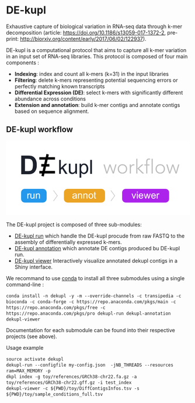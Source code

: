 # DE-kupl
Exhaustive capture of biological variation in RNA-seq data through k-mer decomposition (article: https://doi.org/10.1186/s13059-017-1372-2, pre-print: http://biorxiv.org/content/early/2017/06/02/122937).

DE-kupl is a computational protocol that aims to capture all k-mer variation in an input set of RNA-seq libraries. This protocol is composed of four main components :

- **Indexing**: index and count all k-mers (k=31) in the input libraries
- **Filtering**: delete k-mers representing potential sequencing errors or perfectly matching known transcripts
- **Differential Expression (DE)**: select k-mers with significantly different abundance across conditions
- **Extension and annotation**: build k-mer contigs and annotate contigs based on sequence alignment.

## DE-kupl workflow

![Dekupl workflow](images/dekupl-workflow.png)

The DE-kupl project is composed of three sub-modules: 

- [DE-kupl run](https://github.com/Transipedia/dekupl-run) which handle the DE-kupl procude from raw FASTQ to the assembly of differentially expressed k-mers. 
- [DE-kupl annotation](https://github.com/Transipedia/dekupl-annotation) which annotate DE contigs produced bu DE-kupl run.
- [DE-kupl viewer](https://github.com/Transipedia/dekupl-annotation) Interactively visualize annotated dekupl contigs in a Shiny interface.

We recommand to use [conda](https://conda.io/miniconda.html) to install all three submodules using a single command-line :

```
conda install -n dekupl -y -m --override-channels -c transipedia -c bioconda -c conda-forge -c https://repo.anaconda.com/pkgs/main -c https://repo.anaconda.com/pkgs/free -c https://repo.anaconda.com/pkgs/pro dekupl-run dekupl-annotation dekupl-viewer
```

Documentation for each submodule can be found into their respective projects (see above).

Usage example
```
source activate dekupl
dekupl-run --configfile my-config.json  -jNB_THREADS --resources ram=MAX_MEMORY -p
dkpl index -g toy/references/GRCh38-chr22.fa.gz -a toy/references/GRCh38-chr22.gff.gz -i test_index
dekupl-viewer -c ${PWD}/toy/DiffContigsInfos.tsv -s ${PWD}/toy/sample_conditions_full.tsv
```
